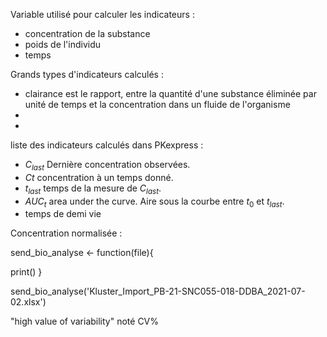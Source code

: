 Variable utilisé pour calculer les indicateurs :

* concentration de la substance
* poids de l'individu
* temps

Grands types d'indicateurs calculés :

* clairance est le rapport, entre la quantité d'une substance éliminée par unité de temps et la concentration dans un fluide de l'organisme
*
* 

liste des indicateurs calculés dans PKexpress :

* $C_{last}$ Dernière concentration observées.
* $Ct$ concentration à un temps donné.
* $t_{last}$ temps de la mesure de $C_{last}$.
* $AUC_{t}$ area under the curve. Aire sous la courbe entre $t_{0}$ et $t_{last}$.
* temps de demi vie

Concentration normalisée :



send_bio_analyse <- function(file){

  print()
}

send_bio_analyse('Kluster_Import_PB-21-SNC055-018-DDBA_2021-07-02.xlsx')
  
"high value of variability" noté CV%

